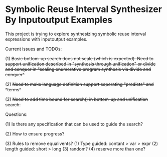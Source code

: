 # Symbolic Reuse Interval Synthesizer By Inputoutput Examples

This project is trying to explore synthesizing symbolic reuse interval expressions with inputoutput examples.

Current issues and TODOs:

(1) ~~Basic bottom-up search does not scale (which is expected). Need to support unification described in "synthesis through unification" or divide and conquer in "scaling enumerative program synthesis via divide and conquer"~~

(2) ~~Need to make language definition support seperating "predicts" and "terms"~~

(3) ~~Need to add time bound for search() in bottom-up and unification search.~~

Questions:

(1) Is there any specification that can be used to guide the search?

(2) How to ensure progress?

(3) Rules to remove equalivents? (1) Type guided: contant > var > expr (2) length guided: short > long (3) random? (4) reserve more than one? 
